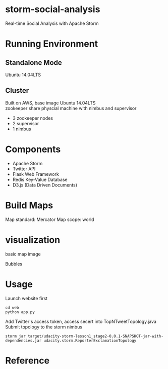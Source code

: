 # storm-social-analysis
Real-time Social Analysis with Apache Storm


# Running Environment
## Standalone Mode
Ubuntu 14.04LTS


## Cluster
Built on AWS, base image Ubuntu 14.04LTS <br/>
zookeeper share physcial machine with nimbus and supervisor
- 3 zookeeper nodes
- 2 supervisor
- 1 nimbus



# Components
- Apache Storm
- Twitter API
- Flask Web Framework
- Redis Key-Value Database
- D3.js (Data Driven Documents)


# Build Maps

Map standard: Mercator
Map scope: world

# visualization
basic map 
image

Bubbles




# Usage
Launch website first
```
cd web
python app.py
```
Add Twitter's access token, access secert into TopNTweetTopology.java <br>
Submit topology to the storm nimbus
```
storm jar target/udacity-storm-lesson1_stage2-0.0.1-SNAPSHOT-jar-with-dependencies.jar udacity.storm.ReporterExclamationTopology
```


# Reference
